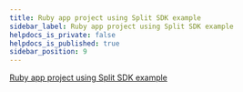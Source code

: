 ```yaml
---
title: Ruby app project using Split SDK example
sidebar_label: Ruby app project using Split SDK example
helpdocs_is_private: false
helpdocs_is_published: true
sidebar_position: 9
---
```


<p>
  <button hidden style={{borderRadius:'8px', border:'1px', fontFamily:'Courier New', fontWeight:'800', textAlign:'left'}}> help.split.io link: https://help.split.io/hc/en-us/articles/360015663711-Ruby-App-Project-using-Split-SDK-example </button>
</p>

[Ruby app project using Split SDK example](https://github.com/Split-Community/Split-SDKs-Examples/tree/main/Ruby-SDK)